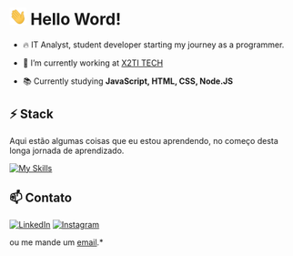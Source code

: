
# <img src="https://raw.githubusercontent.com/ABSphreak/ABSphreak/master/gifs/Hi.gif" width="30px" height="30px"> Hello Word!

- 🔥 IT Analyst, student developer starting my journey as a programmer.

- 🔭 I’m currently working at [X2TI TECH](https://x2ti.tech)

- 📚 Currently studying **JavaScript, HTML, CSS, Node.JS** 



## ⚡ Stack

Aqui estão algumas coisas que eu estou aprendendo, no começo desta longa jornada de aprendizado.

[![My Skills](https://skillicons.dev/icons?i=html,css,js,nodejs,docker,git,vscode,linux,windows)](https://skillicons.dev)

## 📫 Contato
[![LinkedIn](https://img.shields.io/badge/LinkedIn-0077B5?style=for-the-badge&logo=linkedin&logoColor=white)](https://br.linkedin.com/in/geferson-camargo-8b9aa3b2) 
[![Instagram](https://img.shields.io/badge/Instagram-%23E4405F.svg?style=for-the-badge&logo=Instagram&logoColor=white)](https://www.instagram.com/gefersondev/)


ou me mande um [email](mailto:gefersondev@gmail.com).*




